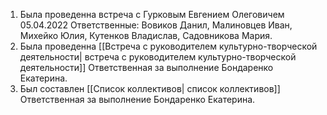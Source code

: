 1. Была проведенна встреча с Гурковым Евгением Олеговичем 05.04.2022
	Ответственные: Вовиков Данил, Малиновцев Иван, Михейко Юлия, Кутенков Владислав, Садовникова Мария.
2. Была проведенна  [[Встреча с руководителем культурно-творческой деятельности| встреча с руководителем культурно-творческой деятельности]]
	Ответственная за выполнение Бондаренко Екатерина.
3. Был составлен  [[Список коллективов| список коллективов]]
	Ответственная за выполнение Бондаренко Екатерина.